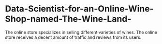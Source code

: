 # Data-Scientist-for-an-Online-Wine-Shop-named-The-Wine-Land-
The online store specializes in selling different varieties of wines. The online store receives a decent amount of traffic and reviews from its users.

